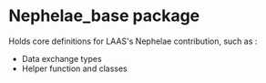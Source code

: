 # Nephelae_base package

Holds core definitions for LAAS's Nephelae contribution, such as :

- Data exchange types
- Helper function and classes



